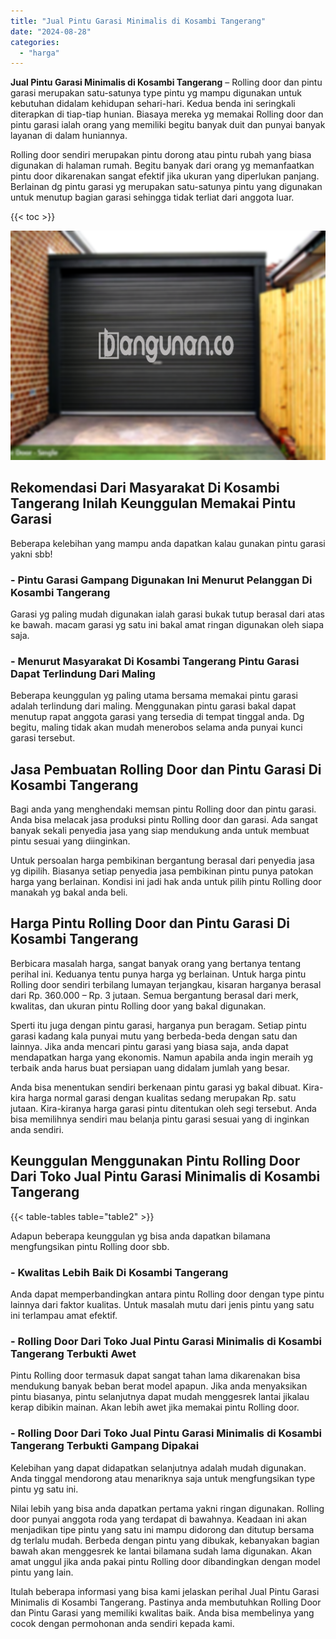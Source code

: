 ```yaml
---
title: "Jual Pintu Garasi Minimalis di Kosambi Tangerang"
date: "2024-08-28"
categories: 
  - "harga"
---
```


**Jual Pintu Garasi Minimalis di Kosambi Tangerang** – Rolling door dan pintu garasi merupakan satu-satunya type pintu yg mampu digunakan untuk kebutuhan didalam kehidupan sehari-hari. Kedua benda ini seringkali diterapkan di tiap-tiap hunian. Biasaya mereka yg memakai Rolling door dan pintu garasi ialah orang yang memiliki begitu banyak duit dan punyai banyak layanan di dalam huniannya.

Rolling door sendiri merupakan pintu dorong atau pintu rubah yang biasa digunakan di halaman rumah. Begitu banyak dari orang yg memanfaatkan pintu door dikarenakan sangat efektif jika ukuran yang diperlukan panjang. Berlainan dg pintu garasi yg merupakan satu-satunya pintu yang digunakan untuk menutup bagian garasi sehingga tidak terliat dari anggota luar.

{{< toc >}}

![Jual Pintu Garasi Minimalis di Kosambi Tangerang](/images/pintu-garasi-05.png)

## Rekomendasi Dari Masyarakat Di Kosambi Tangerang Inilah Keunggulan Memakai Pintu Garasi

Beberapa kelebihan yang mampu anda dapatkan kalau gunakan pintu garasi yakni sbb!

### \- Pintu Garasi Gampang Digunakan Ini Menurut Pelanggan Di Kosambi Tangerang

Garasi yg paling mudah digunakan ialah garasi bukak tutup berasal dari atas ke bawah. macam garasi yg satu ini bakal amat ringan digunakan oleh siapa saja.

### \- Menurut Masyarakat Di Kosambi Tangerang Pintu Garasi Dapat Terlindung Dari Maling

Beberapa keunggulan yg paling utama bersama memakai pintu garasi adalah terlindung dari maling. Menggunakan pintu garasi bakal dapat menutup rapat anggota garasi yang tersedia di tempat tinggal anda. Dg begitu, maling tidak akan mudah menerobos selama anda punyai kunci garasi tersebut.

## Jasa Pembuatan Rolling Door dan Pintu Garasi Di Kosambi Tangerang

Bagi anda yang menghendaki memsan pintu Rolling door dan pintu garasi. Anda bisa melacak jasa produksi pintu Rolling door dan garasi. Ada sangat banyak sekali penyedia jasa yang siap mendukung anda untuk membuat pintu sesuai yang diinginkan.

Untuk persoalan harga pembikinan bergantung berasal dari penyedia jasa yg dipilih. Biasanya setiap penyedia jasa pembikinan pintu punya patokan harga yang berlainan. Kondisi ini jadi hak anda untuk pilih pintu Rolling door manakah yg bakal anda beli.

## Harga Pintu Rolling Door dan Pintu Garasi Di Kosambi Tangerang

Berbicara masalah harga, sangat banyak orang yang bertanya tentang perihal ini. Keduanya tentu punya harga yg berlainan. Untuk harga pintu Rolling door sendiri terbilang lumayan terjangkau, kisaran harganya berasal dari Rp. 360.000 – Rp. 3 jutaan. Semua bergantung berasal dari merk, kwalitas, dan ukuran pintu Rolling door yang bakal digunakan.

Sperti itu juga dengan pintu garasi, harganya pun beragam. Setiap pintu garasi kadang kala punyai mutu yang berbeda-beda dengan satu dan lainnya. Jika anda mencari pintu garasi yang biasa saja, anda dapat mendapatkan harga yang ekonomis. Namun apabila anda ingin meraih yg terbaik anda harus buat persiapan uang didalam jumlah yang besar.

Anda bisa menentukan sendiri berkenaan pintu garasi yg bakal dibuat. Kira-kira harga normal garasi dengan kualitas sedang merupakan Rp. satu jutaan. Kira-kiranya harga garasi pintu ditentukan oleh segi tersebut. Anda bisa memilihnya sendiri mau belanja pintu garasi sesuai yang di inginkan anda sendiri.

## Keunggulan Menggunakan Pintu Rolling Door Dari Toko Jual Pintu Garasi Minimalis di Kosambi Tangerang

{{< table-tables table="table2" >}}

Adapun beberapa keunggulan yg bisa anda dapatkan bilamana mengfungsikan pintu Rolling door sbb.

### \- Kwalitas Lebih Baik Di Kosambi Tangerang

Anda dapat memperbandingkan antara pintu Rolling door dengan type pintu lainnya dari faktor kualitas. Untuk masalah mutu dari jenis pintu yang satu ini terlampau amat efektif.

### \- Rolling Door Dari Toko Jual Pintu Garasi Minimalis di Kosambi Tangerang Terbukti Awet

Pintu Rolling door termasuk dapat sangat tahan lama dikarenakan bisa mendukung banyak beban berat model apapun. Jika anda menyaksikan pintu biasanya, pintu selanjutnya dapat mudah menggesrek lantai jikalau kerap dibikin mainan. Akan lebih awet jika memakai pintu Rolling door.

### \- Rolling Door Dari Toko Jual Pintu Garasi Minimalis di Kosambi Tangerang Terbukti Gampang Dipakai

Kelebihan yang dapat didapatkan selanjutnya adalah mudah digunakan. Anda tinggal mendorong atau menariknya saja untuk mengfungsikan type pintu yg satu ini.

Nilai lebih yang bisa anda dapatkan pertama yakni ringan digunakan. Rolling door punyai anggota roda yang terdapat di bawahnya. Keadaan ini akan menjadikan tipe pintu yang satu ini mampu didorong dan ditutup bersama dg terlalu mudah. Berbeda dengan pintu yang dibukak, kebanyakan bagian bawah akan menggesrek ke lantai bilamana sudah lama digunakan. Akan amat unggul jika anda pakai pintu Rolling door dibandingkan dengan model pintu yang lain.

Itulah beberapa informasi yang bisa kami jelaskan perihal Jual Pintu Garasi Minimalis di Kosambi Tangerang. Pastinya anda membutuhkan Rolling Door dan Pintu Garasi yang memiliki kwalitas baik. Anda bisa membelinya yang cocok dengan permohonan anda sendiri kepada kami.
